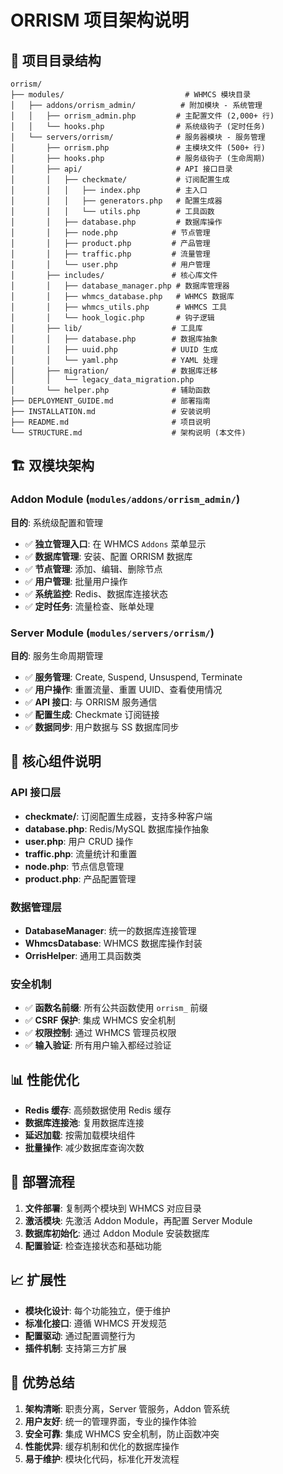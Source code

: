 # ORRISM 项目架构说明

## 📁 项目目录结构

```
orrism/
├── modules/                           # WHMCS 模块目录
│   ├── addons/orrism_admin/          # 附加模块 - 系统管理
│   │   ├── orrism_admin.php         # 主配置文件 (2,000+ 行)
│   │   └── hooks.php                # 系统级钩子 (定时任务)
│   └── servers/orrism/              # 服务器模块 - 服务管理
│       ├── orrism.php               # 主模块文件 (500+ 行)
│       ├── hooks.php                # 服务级钩子 (生命周期)
│       ├── api/                     # API 接口目录
│       │   ├── checkmate/           # 订阅配置生成
│       │   │   ├── index.php        # 主入口
│       │   │   ├── generators.php   # 配置生成器
│       │   │   └── utils.php        # 工具函数
│       │   ├── database.php         # 数据库操作
│       │   ├── node.php            # 节点管理
│       │   ├── product.php         # 产品管理
│       │   ├── traffic.php         # 流量管理
│       │   └── user.php            # 用户管理
│       ├── includes/               # 核心库文件
│       │   ├── database_manager.php # 数据库管理器
│       │   ├── whmcs_database.php   # WHMCS 数据库
│       │   ├── whmcs_utils.php      # WHMCS 工具
│       │   └── hook_logic.php       # 钩子逻辑
│       ├── lib/                    # 工具库
│       │   ├── database.php        # 数据库抽象
│       │   ├── uuid.php            # UUID 生成
│       │   └── yaml.php            # YAML 处理
│       ├── migration/              # 数据库迁移
│       │   └── legacy_data_migration.php
│       └── helper.php              # 辅助函数
├── DEPLOYMENT_GUIDE.md             # 部署指南
├── INSTALLATION.md                 # 安装说明  
├── README.md                       # 项目说明
└── STRUCTURE.md                    # 架构说明 (本文件)
```

## 🏗️ 双模块架构

### Addon Module (`modules/addons/orrism_admin/`)
**目的**: 系统级配置和管理
- ✅ **独立管理入口**: 在 WHMCS `Addons` 菜单显示
- ✅ **数据库管理**: 安装、配置 ORRISM 数据库
- ✅ **节点管理**: 添加、编辑、删除节点
- ✅ **用户管理**: 批量用户操作
- ✅ **系统监控**: Redis、数据库连接状态
- ✅ **定时任务**: 流量检查、账单处理

### Server Module (`modules/servers/orrism/`)
**目的**: 服务生命周期管理
- ✅ **服务管理**: Create, Suspend, Unsuspend, Terminate
- ✅ **用户操作**: 重置流量、重置 UUID、查看使用情况
- ✅ **API 接口**: 与 ORRISM 服务通信
- ✅ **配置生成**: Checkmate 订阅链接
- ✅ **数据同步**: 用户数据与 SS 数据库同步

## 🔧 核心组件说明

### API 接口层
- **checkmate/**: 订阅配置生成器，支持多种客户端
- **database.php**: Redis/MySQL 数据库操作抽象
- **user.php**: 用户 CRUD 操作
- **traffic.php**: 流量统计和重置
- **node.php**: 节点信息管理
- **product.php**: 产品配置管理

### 数据管理层
- **DatabaseManager**: 统一的数据库连接管理
- **WhmcsDatabase**: WHMCS 数据库操作封装
- **OrrisHelper**: 通用工具函数类

### 安全机制
- ✅ **函数名前缀**: 所有公共函数使用 `orrism_` 前缀
- ✅ **CSRF 保护**: 集成 WHMCS 安全机制
- ✅ **权限控制**: 通过 WHMCS 管理员权限
- ✅ **输入验证**: 所有用户输入都经过验证

## 📊 性能优化

- **Redis 缓存**: 高频数据使用 Redis 缓存
- **数据库连接池**: 复用数据库连接
- **延迟加载**: 按需加载模块组件
- **批量操作**: 减少数据库查询次数

## 🔄 部署流程

1. **文件部署**: 复制两个模块到 WHMCS 对应目录
2. **激活模块**: 先激活 Addon Module，再配置 Server Module
3. **数据库初始化**: 通过 Addon Module 安装数据库
4. **配置验证**: 检查连接状态和基础功能

## 📈 扩展性

- **模块化设计**: 每个功能独立，便于维护
- **标准化接口**: 遵循 WHMCS 开发规范
- **配置驱动**: 通过配置调整行为
- **插件机制**: 支持第三方扩展

## 🚀 优势总结

1. **架构清晰**: 职责分离，Server 管服务，Addon 管系统
2. **用户友好**: 统一的管理界面，专业的操作体验
3. **安全可靠**: 集成 WHMCS 安全机制，防止函数冲突
4. **性能优异**: 缓存机制和优化的数据库操作
5. **易于维护**: 模块化代码，标准化开发流程
